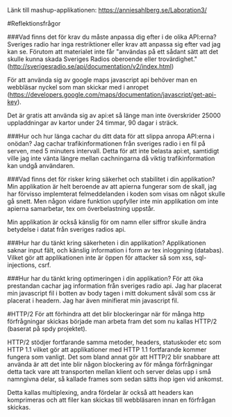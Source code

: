 Länk till mashup-applikationen: https://anniesahlberg.se/Laboration3/

#Reflektionsfrågor

###Vad finns det för krav du måste anpassa dig efter i de olika API:erna?
Sveriges radio har inga restriktioner eller krav att anpassa sig efter vad jag kan se. Förutom att materialet inte får "användas på ett sådant sätt att det skulle kunna skada Sveriges Radios oberoende eller trovärdighet." (http://sverigesradio.se/api/documentation/v2/index.html)

För att använda sig av google maps javascript api behöver man en webbläsar nyckel som man skickar med i anropet (https://developers.google.com/maps/documentation/javascript/get-api-key). 

Det är gratis att använda sig av api:et så länge man inte överskrider 25000 uppladdningar av kartor under 24 timmar, 90 dagar i sträck. 

###Hur och hur länga cachar du ditt data för att slippa anropa API:erna i onödan?
Jag cachar trafikinformationen från sveriges radio i en fil på serven, med 5 minuters intervall. Detta för att inte belasta api:et, samtidigt ville jag inte vänta längre mellan cachningarna då viktig trafikinformation kan undgå användaren. 

###Vad finns det för risker kring säkerhet och stabilitet i din applikation?
Min applikation är helt beroende av att apierna fungerar som de skall, jag har förvisso implemterat felmeddelanden i koden som visas om något skulle gå snett. Men någon vidare funktion uppfyller inte min applikation om inte apierna samarbetar, tex om överbelastning uppstår.

Min applikation är också känslig för om namn eller siffror skulle ändra betydelse i datat från sveriges radios api. 

###Hur har du tänkt kring säkerheten i din applikation?
Applikationen saknar input fält, och känslig information i form av tex inloggning (databas). Vilket gör att applikationen inte är öppen för  attacker så som xss, sql-injections, csrf. 

###Hur har du tänkt kring optimeringen i din applikation?
För att öka prestandan cachar jag information från sveriges radio api. Jag har placerat min javascript fil i botten av body tagen i mitt dokument såväl som css är placerat i headern. Jag har även minifierat min javascript fil.  

#HTTP/2
För att förhindra att det blir blockeringar när för många http förfrågningar skickas började man arbeta fram det som nu kallas HTTP/2 (baserat på spdy projektet).

HTTP/2 stödjer fortfarande samma metoder, headers, statuskoder etc som HTTP 1.1 vilket gör att applikationer med HTTP 1.1 fortfarande kommer fungera som vanligt. Det som bland annat gör att HTTP/2 blir snabbare att använda är att det inte blir någon blockering av för många förfrågningar detta tack vare att transporten mellan klient och server delas upp i små namngivna delar, så kallade frames som sedan sätts ihop igen vid ankomst.

Detta kallas multiplexing, andra fördelar är också att headers kan komprimeras och att filer kan skickas till webbläsaren innan en förfrågan skickas.
